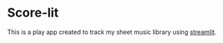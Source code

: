 # Score-lit

This is a play app created to track my sheet music library using [streamlit][streamlit-io].

<!-- references -->
[streamlit-io]: https://streamlit.io/